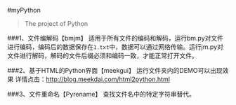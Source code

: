 #myPython

> The project of Python

###1、文件编解码【bmjm】
适用于所有文件的编码和解码，运行bm.py对文件进行编码，编码后的数据保存在`1.txt`中，数据可以通过网络传输。运行jm.py对文件进行解码，解码的文件后缀必须和编码一致，才能正常打开文件。

###2、基于HTML的Python界面【meekgui】
运行文件夹内的DEMO可以出现效果
详情点击：http://blog.meekdai.com/html2python.html

###3、文件重命名【Pyrename】
查找文件名中的特定字符串替代。
